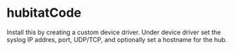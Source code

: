 # hubitatCode

Install this by creating a custom device driver. Under device driver set the syslog IP addres, port, UDP/TCP, and optionally set a hostname for the hub.
